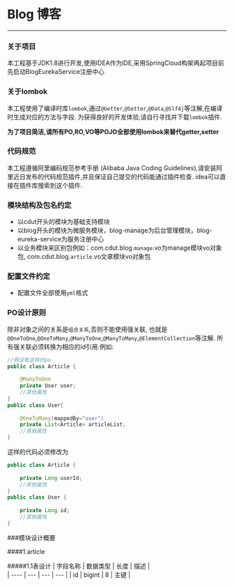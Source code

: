 # Blog 博客

----

### 关于项目

本工程基于JDK1.8进行开发,使用IDEA作为IDE,采用SpringCloud构架再起项目前先启动BlogEurekaService注册中心

### 关于lombok

本工程使用了编译时库`lombok`,通过`@Getter`,`@Setter`,`@Data`,`@Slf4j`等注解,在编译时生成对应的方法与字段.
为获得良好的开发体验,请自行寻找并下载`lombok`插件.

<b>为了项目简洁,请所有PO,RO,VO等POJO全部使用lombok来替代getter,setter</b>

### 代码规范

本工程遵循阿里编码规范参考手册 (Alibaba Java Coding Guidelines),请安装阿里近日发布的代码规范插件,并且保证自己提交的代码能通过插件检查. 
idea可以直接在插件库搜索到这个插件.

### 模块结构及包名约定

- 以cdut开头的模块为基础支持模块
- 以blog开头的模块为微服务模块，blog-manage为后台管理模块，blog-eureka-service为服务注册中心
- 以业务模块来区别包例如：com.cdut.blog.`manage`.vo为manage模块vo对象包, 
com.cdut.blog.`article`.vo文章模块vo对象包
### 配置文件约定

- 配置文件全部使用`yml`格式 


### PO设计原则

除非对象之间的关系是`组合关系`,否则不能使用强关联,
也就是`@OneToOne`,`@OneToMany`,`@ManyToOne`,`@ManyToMany`,`@ElementCollection`等注解.
所有强关联必须转换为相应的id引用.例如:
```java
//假设有这样的po
public class Article {
    
	@ManyToOne
	private User user;
	//其他属性
}
public class User{
    
	@OneToMany(mappedBy="user")
	private List<Article> articleList;
	//其他属性
}
```
这样的代码必须修改为
```java
public class Article {
	
    private Long userId;
	//其他属性
}
public class User {
    
    private Long id;
	//其他属性
}
```
###模块设计概要

####1.article

#####1.1表设计
| 字段名称 | 数据类型 | 长度 | 描述 |  
| ---- | --- | --- | --- | 
| id | bigint | 8 | 主键 |





